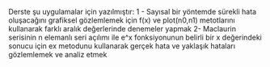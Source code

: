 Derste şu uygulamalar için yazılmıştır:
1 - Sayısal bir yöntemde sürekli hata oluşacağını grafiksel gözlemlemek için f(x) ve plot(n0,n1) metotlarını kullanarak farklı aralık değerlerinde denemeler yapmak 
2-  Maclaurin serisinin n elemanlı seri açılımı ile e^x fonksiyonunun belirli bir x değerindeki sonucu için ex metodunu kullanarak gerçek hata ve yaklaşık hataları gözlemlemek ve analiz etmek
